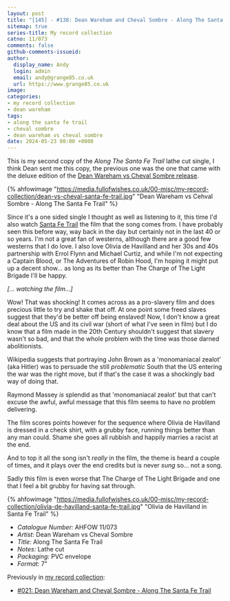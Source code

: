 ```yaml
---
layout: post
title: "[145] - #138: Dean Wareham and Cheval Sombre - Along The Santa Fe Trail"
sitemap: true
series-title: My record collection
catno: 11/073
comments: false
github-comments-issueid:
author:
  display_name: Andy
  login: admin
  email: andy@grange85.co.uk
  url: https://www.grange85.co.uk
image:
categories:
- my record collection
- dean wareham
tags:
- along the santa fe trail
- cheval sombre
- dean wareham vs cheval sombre
date: 2024-05-23 00:00 +0000
---
```

This is my second copy of the _Along The Santa Fe Trail_ lathe cut single, I think Dean sent me this copy, the previous one was the one that came with the deluxe edition of the [Dean Wareham vs Cheval Sombre release](/database/dean-wareham/releases/dean-wareham-vs-cheval-sombre/).

{% ahfowimage "https://media.fullofwishes.co.uk/00-misc/my-record-collection/dean-vs-cheval-santa-fe-trail.jpg" "Dean Wareham vs Cehval Sombre - Along The Santa Fe Trail" %}

Since it's a one sided single I thought as well as listening to it, this time I'd also watch [Santa Fe Trail](https://en.wikipedia.org/wiki/Santa_Fe_Trail_(film)) the film that the song comes from. I have probably seen this before way, way back in the day but certainly not in the last 40 or so years. I'm not a great fan of westerns, although there are a good few westerns that I do love. I also love Olivia de Havilland and her 30s and 40s partnership with Errol Flynn and Michael Curtiz, and while I'm not expecting a Captain Blood, or The Adventures of Robin Hood, I'm hoping it might put up a decent show... as long as its better than The Charge of The Light Brigade I'll be happy.

_\[... watching the film...\]_

Wow! That was shocking! It comes across as a pro-slavery film and does precious little to try and shake that off. At one point some freed slaves suggest that they'd be better off being enslaved! Now, I don't know a great deal about the US and its civil war (short of what I've seen in film) but I do know that a film made in the 20th Century shouldn't suggest that slavery wasn't so bad, and that the whole problem with the time was those darned abolitionists.

Wikipedia suggests that portraying John Brown as a 'monomaniacal zealot' (aka Hitler) was to persuade the still _problematic_ South that the US entering the war was the right move, but if that's the case it was a shockingly bad way of doing that.

Raymond Massey _is_ splendid as that 'monomaniacal zealot' but that can't excuse the awful, awful message that this film seems to have no problem delivering.

The film scores points however for the sequence where Olivia de Havilland is dressed in a check shirt, with a grubby face, running things better than any man could. Shame she goes all rubbish and happily marries a racist at the end.

And to top it all the song isn't _really_ in the film, the theme is heard a couple of times, and it plays over the end credits but is never _sung_ so... not a song.

Sadly this film is even worse that The Charge of The Light Brigade and one that I feel a bit grubby for having sat through.

{% ahfowimage "https://media.fullofwishes.co.uk/00-misc/my-record-collection/olivia-de-havilland-santa-fe-trail.jpg" "Olivia de Havilland in Santa Fe Trail" %}

 - *Catalogue Number:* AHFOW 11/073
 - *Artist:* Dean Wareham vs Cheval Sombre
 - *Title:* Along The Santa Fe Trail
 - *Notes:* Lathe cut
 - *Packaging:* PVC envelope
 - *Format:* 7"

 Previously in [my record collection](/category/my-record-collection):
  - [#021: Dean Wareham and Cheval Sombre - Along The Santa Fe Trail](/2023/03/30/my-record-collection-021-dean-wareham-and-cheval-sombre-along-the-santa-fe-trail/)
